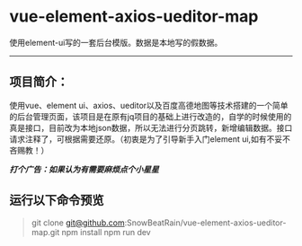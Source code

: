 # vue-element-axios-ueditor-map
使用element-ui写的一套后台模版。数据是本地写的假数据。


----------
## 项目简介： ##

使用vue、element ui、axios、ueditor以及百度高德地图等技术搭建的一个简单的后台管理页面，该项目是在原有jq项目的基础上进行改造的，自学的时候使用的真是接口，目前改为本地json数据，所以无法进行分页跳转，新增编辑数据。接口请求注释了，可根据需要还原。（初衷是为了引导新手入门element ui,如有不妥不吝赐教！）

***打个广告：如果认为有需要麻烦点个小星星***

## 运行以下命令预览
>git clone git@github.com:SnowBeatRain/vue-element-axios-ueditor-map.git
>npm install
>npm run dev